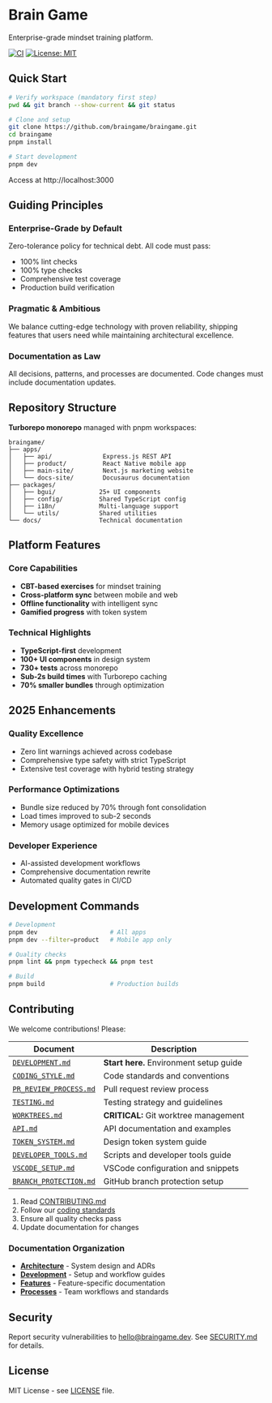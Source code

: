 # Brain Game

Enterprise-grade mindset training platform.

[![CI](https://github.com/braingame/braingame/actions/workflows/ci.yml/badge.svg)](https://github.com/braingame/braingame/actions/workflows/ci.yml)
[![License: MIT](https://img.shields.io/badge/License-MIT-yellow.svg)](https://opensource.org/licenses/MIT)

## Quick Start

```bash
# Verify workspace (mandatory first step)
pwd && git branch --show-current && git status

# Clone and setup
git clone https://github.com/braingame/braingame.git
cd braingame
pnpm install

# Start development
pnpm dev
```

Access at http://localhost:3000

## Guiding Principles

### Enterprise-Grade by Default
Zero-tolerance policy for technical debt. All code must pass:
- 100% lint checks
- 100% type checks  
- Comprehensive test coverage
- Production build verification

### Pragmatic & Ambitious
We balance cutting-edge technology with proven reliability, shipping features that users need while maintaining architectural excellence.

### Documentation as Law
All decisions, patterns, and processes are documented. Code changes must include documentation updates.

## Repository Structure

**Turborepo monorepo** managed with pnpm workspaces:

```
braingame/
├── apps/
│   ├── api/              Express.js REST API
│   ├── product/          React Native mobile app
│   ├── main-site/        Next.js marketing website
│   └── docs-site/        Docusaurus documentation
├── packages/
│   ├── bgui/            25+ UI components
│   ├── config/          Shared TypeScript config
│   ├── i18n/            Multi-language support
│   └── utils/           Shared utilities
└── docs/                Technical documentation
```

## Platform Features

### Core Capabilities
- **CBT-based exercises** for mindset training
- **Cross-platform sync** between mobile and web
- **Offline functionality** with intelligent sync
- **Gamified progress** with token system

### Technical Highlights
- **TypeScript-first** development
- **100+ UI components** in design system
- **730+ tests** across monorepo
- **Sub-2s build times** with Turborepo caching
- **70% smaller bundles** through optimization

## 2025 Enhancements

### Quality Excellence
- Zero lint warnings achieved across codebase
- Comprehensive type safety with strict TypeScript
- Extensive test coverage with hybrid testing strategy

### Performance Optimizations
- Bundle size reduced by 70% through font consolidation
- Load times improved to sub-2 seconds
- Memory usage optimized for mobile devices

### Developer Experience
- AI-assisted development workflows
- Comprehensive documentation rewrite
- Automated quality gates in CI/CD

## Development Commands

```bash
# Development
pnpm dev                    # All apps
pnpm dev --filter=product   # Mobile app only

# Quality checks
pnpm lint && pnpm typecheck && pnpm test

# Build
pnpm build                  # Production builds
```

## Contributing

We welcome contributions! Please:

| Document | Description |
|---|---|
| [`DEVELOPMENT.md`](./docs/DEVELOPMENT.md) | **Start here.** Environment setup guide |
| [`CODING_STYLE.md`](./docs/CODING_STYLE.md) | Code standards and conventions |
| [`PR_REVIEW_PROCESS.md`](./docs/PR_REVIEW_PROCESS.md) | Pull request review process |
| [`TESTING.md`](./docs/TESTING.md) | Testing strategy and guidelines |
| [`WORKTREES.md`](./docs/WORKTREES.md) | **CRITICAL:** Git worktree management |
| [`API.md`](./docs/API.md) | API documentation and examples |
| [`TOKEN_SYSTEM.md`](./docs/TOKEN_SYSTEM.md) | Design token system guide |
| [`DEVELOPER_TOOLS.md`](./docs/DEVELOPER_TOOLS.md) | Scripts and developer tools guide |
| [`VSCODE_SETUP.md`](./docs/VSCODE_SETUP.md) | VSCode configuration and snippets |
| [`BRANCH_PROTECTION.md`](./docs/BRANCH_PROTECTION.md) | GitHub branch protection setup |

1. Read [CONTRIBUTING.md](.github/CONTRIBUTING.md)
2. Follow our [coding standards](docs/development/CODING_STYLE.md)
3. Ensure all quality checks pass
4. Update documentation for changes

### Documentation Organization

- **[Architecture](docs/architecture/)** - System design and ADRs
- **[Development](docs/development/)** - Setup and workflow guides
- **[Features](docs/features/)** - Feature-specific documentation  
- **[Processes](docs/processes/)** - Team workflows and standards

## Security

Report security vulnerabilities to hello@braingame.dev. See [SECURITY.md](.github/SECURITY.md) for details.

## License

MIT License - see [LICENSE](LICENSE) file.